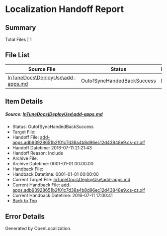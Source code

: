 # <a name='report-top'></a> Localization Handoff Report

## Summary
 Total Files | 1

## File List
 Source File | Status | Details 
 ----------- | ------ | ------- 
 [InTuneDocs\DeployUse\add-apps.md](https://github.com/Microsoft/IntuneDocs-pr/blob/bffeb7ae0f846e4f84d13fa7f6492ac68ea94b7b/InTuneDocs/DeployUse/add-apps.md) | OutofSyncHandedBackSuccess | [Details](#bf9066e317c0bf99d140cc703e0f308fcfd7ee3a11)

## Item Details
##### <a name='bf9066e317c0bf99d140cc703e0f308fcfd7ee3a11'></a> Source: [InTuneDocs\DeployUse\add-apps.md](https://github.com/Microsoft/IntuneDocs-pr/blob/bffeb7ae0f846e4f84d13fa7f6492ac68ea94b7b/InTuneDocs/DeployUse/add-apps.md)
* Status: OutofSyncHandedBackSuccess
* Target File: 
* Handoff File: [add-apps.adb93928651b2f01c7d38a4b8d96ec12d43848e9.cs-cz.xlf](https://github.com/Microsoft/EM.handoff/blob/47e91f761e465320de927e0b11dc27455421f3f6/ol-handoff/Microsoft/IntuneDocs-pr.cs-cz/master/add-apps.adb93928651b2f01c7d38a4b8d96ec12d43848e9.cs-cz.xlf)
* Handoff Datetime: 2016-07-11 21:21:43
* Handoff Reason: Include
* Archive File: 
* Archive Datetime: 0001-01-01 00:00:00
* Handback File: 
* Handback Datetime: 0001-01-01 00:00:00
* Current Target File: [InTuneDocs\DeployUse\add-apps.md](https://github.com/Microsoft/IntuneDocs-pr.cs-cz/blob/1c532ec31ce7bfcf892dddfef97807c8854b8450/InTuneDocs/DeployUse/add-apps.md)
* Current Handback File: [add-apps.adb93928651b2f01c7d38a4b8d96ec12d43848e9.cs-cz.xlf](https://github.com/Microsoft/EM.handback/blob/7dfdb30f337c69c234649e77a17627f260a1b809/ol-handback/Microsoft/IntuneDocs-pr.cs-cz/master/add-apps.adb93928651b2f01c7d38a4b8d96ec12d43848e9.cs-cz.xlf)
* Current Handback Datetime: 2016-07-11 17:00:41
* [Back to Top](#report-top)


## Error Details

Generated by OpenLocalization.
